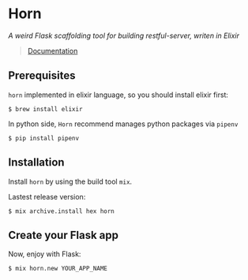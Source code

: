 # Horn

*A weird Flask scaffolding tool for building restful-server, writen in Elixir*

> [Documentation](https://hexdocs.pm/horn)

## Prerequisites
`horn` implemented in elixir language, so you should install elixir first:

```console
$ brew install elixir
```

In python side, `Horn` recommend manages python packages via `pipenv`

```console
$ pip install pipenv
```

## Installation

Install `horn` by using the build tool `mix`.

Lastest release version:

```console
$ mix archive.install hex horn
```

## Create your Flask app

Now, enjoy with Flask:

```console
$ mix horn.new YOUR_APP_NAME
```
